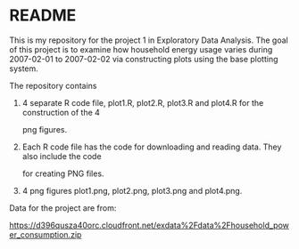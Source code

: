 README
======

This is my repository for the project 1 in Exploratory Data Analysis. The goal of this project 
is to examine how household energy usage varies during 2007-02-01 to 2007-02-02 via constructing
plots using the base plotting system. 

The repository contains 

  1) 4 separate R code file, plot1.R, plot2.R, plot3.R and plot4.R for the construction of the 4

     png figures.

  2) Each R code file has the code for downloading and reading data. They also include the code 

     for creating PNG files.

  3) 4 png figures plot1.png, plot2.png, plot3.png and plot4.png.

Data for the project are from: 

https://d396qusza40orc.cloudfront.net/exdata%2Fdata%2Fhousehold_power_consumption.zip
       